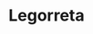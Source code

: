 ---
layout: 
title: Legorreta
tipo: Fotografía
categories: foto
descripcion: Fotografía de paisaje
imagen: DSC03219
---